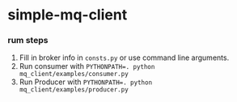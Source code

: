 simple-mq-client
================

### rum steps

1. Fill in broker info in `consts.py` or use command line arguments.
2. Run consumer with `PYTHONPATH=. python mq_client/examples/consumer.py`
3. Run Producer with `PYTHONPATH=. python mq_client/examples/producer.py`
